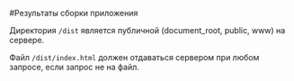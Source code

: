 #Результаты сборки приложения

Директория `/dist` является публичной (document_root, public, www) на сервере. 

Файл `/dist/index.html` должен отдаваться сервером при любом запросе, если запрос не на файл.